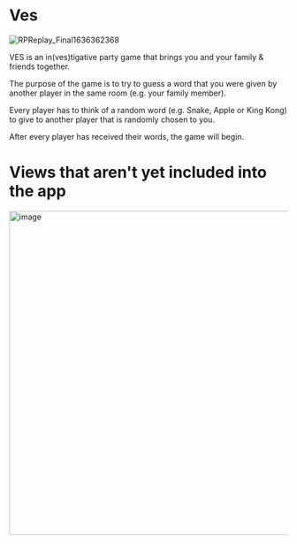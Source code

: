 # Ves

![RPReplay_Final1636362368](https://user-images.githubusercontent.com/32678599/140716472-5a41c75a-d7af-4709-b9aa-93a746bae17d.gif)

VES is an in(ves)tigative party game that brings you and your family & friends together.

The purpose of the game is to try to guess a word that you were given by another player in the same room (e.g. your family member).

Every player has to think of a random word (e.g. Snake, Apple or King Kong) to give to another player that is randomly chosen to you.

After every player has received their words, the game will begin.

# Views that aren't yet included into the app

<img width="586" alt="image" src="https://user-images.githubusercontent.com/32678599/140741652-2759b736-6eb1-4cea-9130-8da274e9858a.png">
